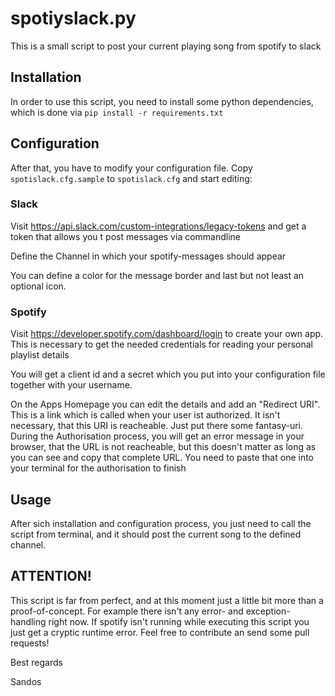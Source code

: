 # spotiyslack.py

This is a small script to post your current playing song from spotify to slack

## Installation
In order to use this script, you need to install some python dependencies, which is done via `pip install -r requirements.txt`

## Configuration
After that, you have to modify your configuration file. Copy `spotislack.cfg.sample` to `spotislack.cfg` and start editing:

### Slack
Visit https://api.slack.com/custom-integrations/legacy-tokens and get a token that allows you t post messages via commandline

Define the Channel in which your spotify-messages should appear

You can define a color for the message border and last but not least an optional icon.

### Spotify
Visit https://developer.spotify.com/dashboard/login to create your own app. This is necessary to get the needed credentials for reading your personal playlist details

You will get a client id and a secret which you put into your configuration file together with your username.

On the Apps Homepage you can edit the details and add an "Redirect URI". This is a link which is called when your user ist authorized. It isn't necessary, that this URI is reacheable. Just put there some fantasy-uri.
During the Authorisation process, you will get an error message in your browser, that the URL is not reacheable, but this doesn't matter as long as you can see and copy that complete URL. You need to paste that one into your terminal for the authorisation to finish

## Usage
After sich installation and configuration process, you just need to call the script from terminal, and it should post the current song to the defined channel.

## ATTENTION!
This script is far from perfect, and at this moment just a little bit more than a proof-of-concept. For example there isn't any error- and exception-handling right now. If spotify isn't running while executing this script you just get a cryptic runtime error.
Feel free to contribute an send some pull requests!

Best regards

Sandos

